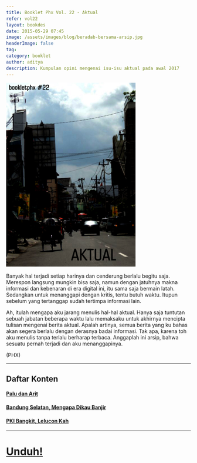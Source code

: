 ```yaml
---
title: Booklet Phx Vol. 22 - Aktual
refer: vol22
layout: bookdes
date: 2015-05-29 07:45
image: /assets/images/blog/beradab-bersama-arsip.jpg
headerImage: false
tag:
category: booklet
author: aditya
description: Kumpulan opini mengenai isu-isu aktual pada awal 2017
---
```


<img class="image" src="/assets/images/cover/booklet22.jpg" alt="__" height="500px">

Banyak hal terjadi setiap harinya dan cenderung berlalu begitu saja. Merespon langsung mungkin bisa saja, namun dengan jatuhnya makna informasi dan kebenaran di era digital ini, itu sama saja bermain latah. Sedangkan untuk menanggapi dengan kritis, tentu butuh waktu. Itupun sebelum yang tertanggap sudah tertimpa informasi lain.

Ah, itulah mengapa aku jarang menulis hal-hal aktual. Hanya saja tuntutan sebuah jabatan beberapa waktu lalu memaksaku untuk akhirnya mencipta tulisan mengenai berita aktual. Apalah artinya, semua berita yang ku bahas akan segera berlalu dengan derasnya badai informasi. Tak apa, karena toh aku menulis tanpa terlalu berharap terbaca. Anggaplah ini arsip, bahwa sesuatu pernah terjadi dan aku menanggapinya.

(PHX)

***

## Daftar Konten

#### [Palu dan Arit][1]

#### [Bandung Selatan, Mengapa Dikau Banjir][2]

#### [PKI Bangkit, Lelucon Kah][3]

[1]: http://phoenixfin.me/palu-dan-arit
[2]: http://phoenixfin.me/banjir-bandung-selatan
[3]: http://phoenixfin.me/pki-bangkit-lelucon

***

# [Unduh!][akses]

[akses]: https://issuu.com/Aditya-FiniarelPhoenix/docs/_22_aktual